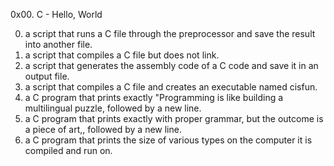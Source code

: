 0x00. C - Hello, World

0. a script that runs a C file through the preprocessor and save the result into another file.
1.  a script that compiles a C file but does not link.
2.  a script that generates the assembly code of a C code and save it in an output file.
3.  a script that compiles a C file and creates an executable named cisfun.
4.   a C program that prints exactly "Programming is like building a multilingual puzzle, followed by a new line.
5.  a C program that prints exactly with proper grammar, but the outcome is a piece of art,, followed by a new line.
6.  a C program that prints the size of various types on the computer it is compiled and run on.
